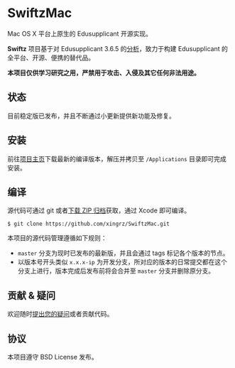 SwiftzMac
=========

Mac OS X 平台上原生的 Edusupplicant 开源实现。

**Swiftz** 项目基于对 Edusupplicant 3.6.5 的[分析](https://github.com/xingrz/swiftz-protocal)，致力于构建 Edusupplicant 的全平台、开源、便携的替代品。

**本项目仅供学习研究之用，严禁用于攻击、入侵及其它任何非法用途。**


## 状态

目前稳定版已发布，并且不断通过小更新提供新功能及修复。


## 安装

前往[项目主页](http://xingrz.github.com/SwiftzMac)下载最新的编译版本，解压并拷贝至 `/Applications` 目录即可完成安装。


## 编译

源代码可通过 git 或者[下载 ZIP 归档](https://github.com/xingrz/SwiftzMac/archive/master.zip)获取，通过 Xcode 即可编译。

```
$ git clone https://github.com/xingrz/SwiftzMac.git
```

本项目的源代码管理遵循如下规则：

* `master` 分支为现时已发布的最新版，并且会通过 tags 标记各个版本的节点。
* 以版本号开头类似 `x.x.x-ip` 为开发分支，所对应的版本的日常提交都在这个分支上进行，版本完成后发布前将会合并至 `master` 分支并删除原分支。


## 贡献 & 疑问

欢迎随时[提出您的疑问](https://github.com/xingrz/SwiftzMac/issues/new)或者贡献代码。


## 协议

本项目遵守 BSD License 发布。
